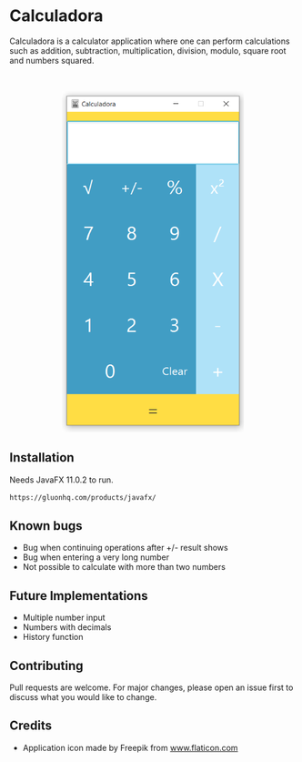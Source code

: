 # Calculadora

Calculadora is a calculator application where one can perform calculations such as addition, subtraction, multiplication, division, modulo, square root and numbers squared.

<!-- PROJECT LOGO -->
<br />
<p align="center">
  <a>
    <img src="src/style/sample.PNG" alt="Logo" width="320" height="600">
  </a>
</p>

## Installation

Needs JavaFX 11.0.2 to run.

```bash
https://gluonhq.com/products/javafx/
```
## Known bugs

* Bug when continuing operations after +/- result shows
* Bug when entering a very long number
* Not possible to calculate with more than two numbers

## Future Implementations

* Multiple number input
* Numbers with decimals
* History function

## Contributing
Pull requests are welcome. For major changes, please open an issue first to discuss what you would like to change.

## Credits
 * Application icon made by Freepik from www.flaticon.com

